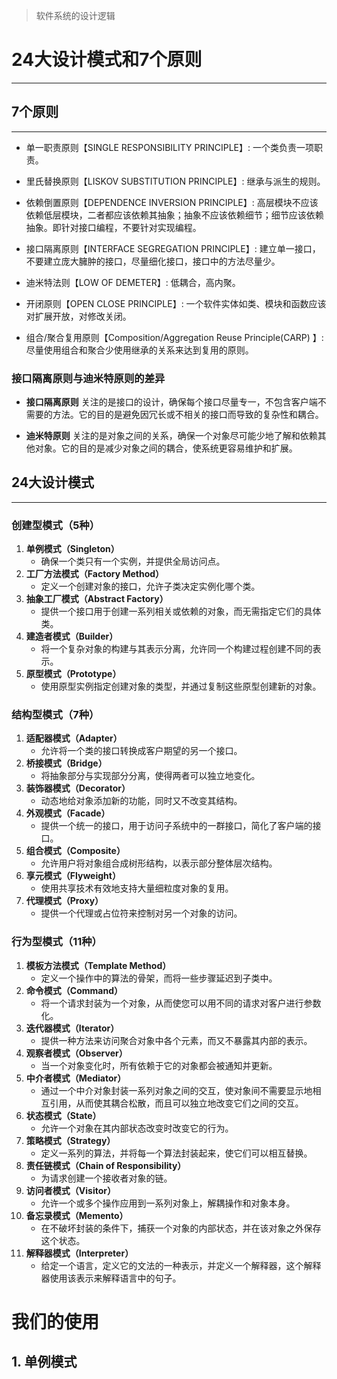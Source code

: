 > 软件系统的设计逻辑 
# 24大设计模式和7个原则
***
## 7个原则
***
- 单一职责原则【SINGLE RESPONSIBILITY PRINCIPLE】: 一个类负责一项职责。

- 里氏替换原则【LISKOV SUBSTITUTION PRINCIPLE】: 继承与派生的规则。

- 依赖倒置原则【DEPENDENCE INVERSION PRINCIPLE】: 高层模块不应该依赖低层模块，二者都应该依赖其抽象；抽象不应该依赖细节；细节应该依赖抽象。即针对接口编程，不要针对实现编程。

- 接口隔离原则【INTERFACE SEGREGATION PRINCIPLE】: 建立单一接口，不要建立庞大臃肿的接口，尽量细化接口，接口中的方法尽量少。

- 迪米特法则【LOW OF DEMETER】: 低耦合，高内聚。

- 开闭原则【OPEN CLOSE PRINCIPLE】: 一个软件实体如类、模块和函数应该对扩展开放，对修改关闭。

- 组合/聚合复用原则【Composition/Aggregation Reuse Principle(CARP) 】: 尽量使用组合和聚合少使用继承的关系来达到复用的原则。

### 接口隔离原则与迪米特原则的差异

- **接口隔离原则** 关注的是接口的设计，确保每个接口尽量专一，不包含客户端不需要的方法。它的目的是避免因冗长或不相关的接口而导致的复杂性和耦合。
  
- **迪米特原则** 关注的是对象之间的关系，确保一个对象尽可能少地了解和依赖其他对象。它的目的是减少对象之间的耦合，使系统更容易维护和扩展。

## 24大设计模式

---
### 创建型模式（5种）

1. **单例模式（Singleton）**
   - 确保一个类只有一个实例，并提供全局访问点。
2. **工厂方法模式（Factory Method）**
   - 定义一个创建对象的接口，允许子类决定实例化哪个类。
3. **抽象工厂模式（Abstract Factory）**
   - 提供一个接口用于创建一系列相关或依赖的对象，而无需指定它们的具体类。
4. **建造者模式（Builder）**
   - 将一个复杂对象的构建与其表示分离，允许同一个构建过程创建不同的表示。
5. **原型模式（Prototype）**
   - 使用原型实例指定创建对象的类型，并通过复制这些原型创建新的对象。

### 结构型模式（7种）

1. **适配器模式（Adapter）**
   - 允许将一个类的接口转换成客户期望的另一个接口。
2. **桥接模式（Bridge）**
   - 将抽象部分与实现部分分离，使得两者可以独立地变化。
3. **装饰器模式（Decorator）**
   - 动态地给对象添加新的功能，同时又不改变其结构。
4. **外观模式（Facade）**
   - 提供一个统一的接口，用于访问子系统中的一群接口，简化了客户端的接口。
5. **组合模式（Composite）**
   - 允许用户将对象组合成树形结构，以表示部分整体层次结构。
6. **享元模式（Flyweight）**
   - 使用共享技术有效地支持大量细粒度对象的复用。
7. **代理模式（Proxy）**
   - 提供一个代理或占位符来控制对另一个对象的访问。

### 行为型模式（11种）

1. **模板方法模式（Template Method）**
   - 定义一个操作中的算法的骨架，而将一些步骤延迟到子类中。
2. **命令模式（Command）**
   - 将一个请求封装为一个对象，从而使您可以用不同的请求对客户进行参数化。
3. **迭代器模式（Iterator）**
   - 提供一种方法来访问聚合对象中各个元素，而又不暴露其内部的表示。
4. **观察者模式（Observer）**
   - 当一个对象变化时，所有依赖于它的对象都会被通知并更新。
5. **中介者模式（Mediator）**
   - 通过一个中介对象封装一系列对象之间的交互，使对象间不需要显示地相互引用，从而使其耦合松散，而且可以独立地改变它们之间的交互。
6. **状态模式（State）**
   - 允许一个对象在其内部状态改变时改变它的行为。
7. **策略模式（Strategy）**
   - 定义一系列的算法，并将每一个算法封装起来，使它们可以相互替换。
8. **责任链模式（Chain of Responsibility）**
   - 为请求创建一个接收者对象的链。
9. **访问者模式（Visitor）**
   - 允许一个或多个操作应用到一系列对象上，解耦操作和对象本身。
10. **备忘录模式（Memento）**
    - 在不破坏封装的条件下，捕获一个对象的内部状态，并在该对象之外保存这个状态。
11. **解释器模式（Interpreter）**
    - 给定一个语言，定义它的文法的一种表示，并定义一个解释器，这个解释器使用该表示来解释语言中的句子。

# 我们的使用

## 1. 单例模式

